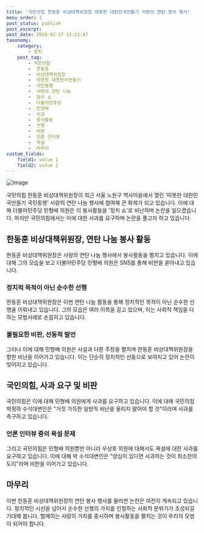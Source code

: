 ```yaml
---
title: '국민의힘 한동훈 비상대책위원장 따뜻한 대한민국만들기 사랑의 연탄 봉사 행사'
menu_order: 1
post_status: publish
post_excerpt: 
post_date: 2024-02-17 11:21:47
taxonomy:
    category:
        - 정치
    post_tag:
        - 국민의힘
        -  한동훈
        -  비상대책위원장
        -  따뜻한 대한민국만들기
        -  국민동행
        -  사랑의 연탄 나눔
        -  정치 쇼
        -  더불어민주당
        -  민형배
        -  사과
        -  봉사활동
        -  선행
        -  비판
        -  언론 인터뷰
        -  욕설
        -  마무리
custom_fields:
    field1: value 1
    field2: value 2
---
```


![Image](https://imgnews.pstatic.net/image/055/2024/02/11/0001129967_001_20240211174403474.jpg?type=w647)

국민의힘 한동훈 비상대책위원장이 최근 서울 노원구 백사마을에서 열린 '따뜻한 대한민국만들기 국민동행' 사랑의 연탄 나눔 행사에 참여해 큰 화제가 되고 있습니다. 이에 대해 더불어민주당 민형배 의원은 이 봉사활동을 '정치 쇼'로 비난하며 논란을 일으켰습니다. 하지만 국민의힘에서는 이에 대한 사과를 요구하며 논란을 풀고자 하고 있습니다.
## 한동훈 비상대책위원장, 연탄 나눔 봉사 활동
한동훈 비상대책위원장은 사랑의 연탄 나눔 행사에서 봉사활동을 펼치고 있습니다. 이에 대해 그의 모습을 보고 더불어민주당 민형배 의원은 SNS를 통해 비판을 쏟아내고 있습니다.
### 정치적 목적이 아닌 순수한 선행
한동훈 비상대책위원장은 이번 연탄 나눔 활동을 통해 정치적인 목적이 아닌 순수한 선행을 이뤄내고 있습니다. 그의 모습은 여러 이목을 끌고 있으며, 이는 사회적 책임을 다하는 모범사례로 손꼽히고 있습니다.
### 불필요한 비판, 선동적 발언
그러나 이에 대해 민형배 의원은 사실과 다른 주장을 펼치며 한동훈 비상대책위원장을 향한 비난을 이어가고 있습니다. 이는 단순히 정치적인 선동으로 보여지고 있어 논란이 빚어지고 있습니다.
## 국민의힘, 사과 요구 및 비판
국민의힘은 이에 대해 민형배 의원에게 사과를 요구하고 있습니다. 이에 대해 국민의힘 박정하 수석대변인은 "거짓 가득한 일방적 비난을 올리지 말아야 할 것"이라며 사과를 촉구하고 있습니다.
### 언론 인터뷰 중의 욕설 문제
그리고 국민의힘은 민형배 의원뿐만 아니라 우상호 의원에 대해서도 욕설에 대한 사과를 요구하고 있습니다. 이에 대해 박 수석대변인은 "양심이 있다면 사과하는 것이 최소한의 도리"라며 비판을 이어가고 있습니다.
## 마무리
이번 한동훈 비상대책위원장의 연탄 봉사 행사를 둘러싼 논란은 여전히 계속되고 있습니다. 정치적인 시선을 넘어서 순수한 선행의 가치를 인정하는 사회적 분위기가 조성되길 기대해 봅니다. 함께하는 사랑의 가치를 중시하며 봉사활동을 펼치는 것이 우리의 모범이 되어야 합니다.
